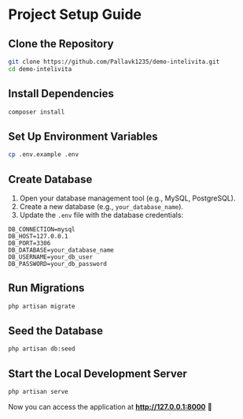 # Project Setup Guide

## Clone the Repository
```sh
git clone https://github.com/Pallavk1235/demo-intelivita.git
cd demo-intelivita
```

## Install Dependencies
```sh
composer install
```

## Set Up Environment Variables
```sh
cp .env.example .env
```

## Create Database
1. Open your database management tool (e.g., MySQL, PostgreSQL).
2. Create a new database (e.g., `your_database_name`).
3. Update the `.env` file with the database credentials:

```env
DB_CONNECTION=mysql
DB_HOST=127.0.0.1
DB_PORT=3306
DB_DATABASE=your_database_name
DB_USERNAME=your_db_user
DB_PASSWORD=your_db_password
```

## Run Migrations
```sh
php artisan migrate
```

## Seed the Database
```sh
php artisan db:seed
```

## Start the Local Development Server
```sh
php artisan serve
```

Now you can access the application at **http://127.0.0.1:8000** 🚀


